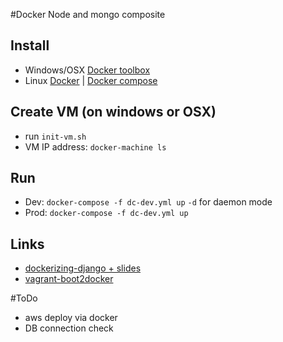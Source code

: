 #Docker Node and mongo composite
 
## Install
- Windows/OSX [Docker toolbox](https://www.docker.com/docker-toolbox)
- Linux [Docker](https://docs.docker.com/engine/installation/ubuntulinux/) | [Docker compose](https://docs.docker.com/compose/install/)
 
## Create VM (on windows or OSX)
- run `init-vm.sh`
- VM IP address: `docker-machine ls`

## Run
- Dev: `docker-compose -f dc-dev.yml up` `-d` for daemon mode
- Prod: `docker-compose -f dc-dev.yml up`

## Links
- [dockerizing-django + slides](https://github.com/pulilab/dockerizing-django)
- [vagrant-boot2docker](https://github.com/silinternational/vagrant-boot2docker)

#ToDo
- aws deploy via docker
- DB connection check